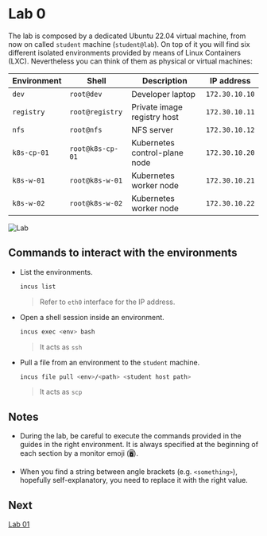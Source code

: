 # Lab 0

The lab is composed by a dedicated Ubuntu 22.04 virtual machine, from now on called `student` machine (`student@lab`).
On top of it you will find six different isolated environments provided by means of Linux Containers (LXC). Nevertheless you can think of them as physical or virtual machines:

| Environment | Shell | Description | IP address | 
|---|---|---|---|
| `dev` | `root@dev` | Developer laptop | `172.30.10.10` |
| `registry` | `root@registry` | Private image registry host | `172.30.10.11` |
| `nfs` | `root@nfs` | NFS server | `172.30.10.12` |
| `k8s-cp-01` | `root@k8s-cp-01` | Kubernetes control-plane node | `172.30.10.20` |
| `k8s-w-01` | `root@k8s-w-01` | Kubernetes worker node | `172.30.10.21` |
| `k8s-w-02` | `root@k8s-w-02` | Kubernetes worker node | `172.30.10.22` |

![Lab](./img/lab0/lab.svg "Lab environment")

## Commands to interact with the environments

* List the environments.
  ```sh
  incus list
  ```
  > Refer to `eth0` interface for the IP address.

* Open a shell session inside an environment.
  ```sh
  incus exec <env> bash
  ```
  > It acts as `ssh`

* Pull a file from an environment to the `student` machine.
  ```sh
  incus file pull <env>/<path> <student host path>
  ```
  > It acts as `scp`

## Notes

* During the lab, be careful to execute the commands provided in the guides in the right environment. It is always specified at the beginning of each section by a monitor emoji (🖥️).

* When you find a string between angle brackets (e.g. `<something>`), hopefully self-explanatory, you need to replace it with the right value.

## Next

[Lab 01](./lab01.md)